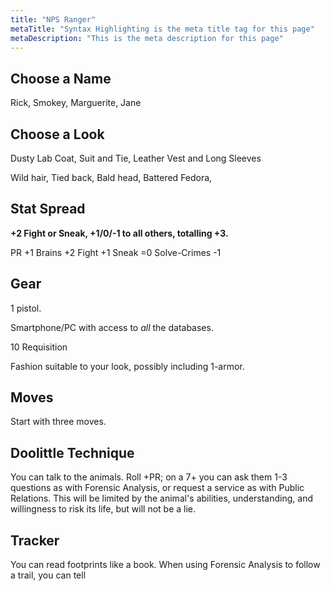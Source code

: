 ```yaml
---
title: "NPS Ranger"
metaTitle: "Syntax Highlighting is the meta title tag for this page"
metaDescription: "This is the meta description for this page"
---
```


## Choose a Name

Rick, Smokey, Marguerite, Jane

## Choose a Look

Dusty Lab Coat, Suit and Tie, Leather Vest and Long Sleeves

Wild hair, Tied back, Bald head, Battered Fedora,

## Stat Spread

**+2 Fight or Sneak, +1/0/-1 to all others, totalling +3.**

PR +1 Brains +2 Fight +1 Sneak =0 Solve-Crimes -1

## Gear

1 pistol.

Smartphone/PC with access to _all_ the databases.

10 Requisition

Fashion suitable to your look, possibly including 1-armor.

## Moves

Start with three moves.

## Doolittle Technique

You can talk to the animals. Roll +PR; on a 7+ you can ask them 1-3 questions as with Forensic Analysis, or request a service as with Public Relations. This will be limited by the animal&#39;s abilities, understanding, and willingness to risk its life, but will not be a lie.

## Tracker

You can read footprints like a book. When using Forensic Analysis to follow a trail, you can tell
